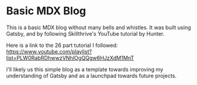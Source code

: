 # Basic MDX Blog
This is a basic MDX blog without many bells and whistles. It was built using Gatsby, and by following Skillthrive's YouTube tutorial by Hunter.

Here is a link to the 26 part tutorial I followed: https://www.youtube.com/playlist?list=PLW0RabRDhwwzVNhlOgQQgw6HJzXdM1MnT

I'll likely us this simple blog as a template towards improving my understanding of Gatsby and as a launchpad towards future projects.
